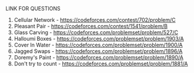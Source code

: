 LINK FOR QUESTIONS

1. Cellular Network - https://codeforces.com/contest/702/problem/C
2. Pleasant Pair - https://codeforces.com/contest/1541/problem/B
3. Glass Carving - https://codeforces.com/problemset/problem/527/C
4. Halloumi Boxes - https://codeforces.com/problemset/problem/1903/A
5. Cover In Water - https://codeforces.com/problemset/problem/1900/A
6. Jagged Swaps - https://codeforces.com/problemset/problem/1896/A
7. Doremy's Paint - https://codeforces.com/problemset/problem/1890/A
8. Don't try to count - https://codeforces.com/problemset/problem/1881/A
